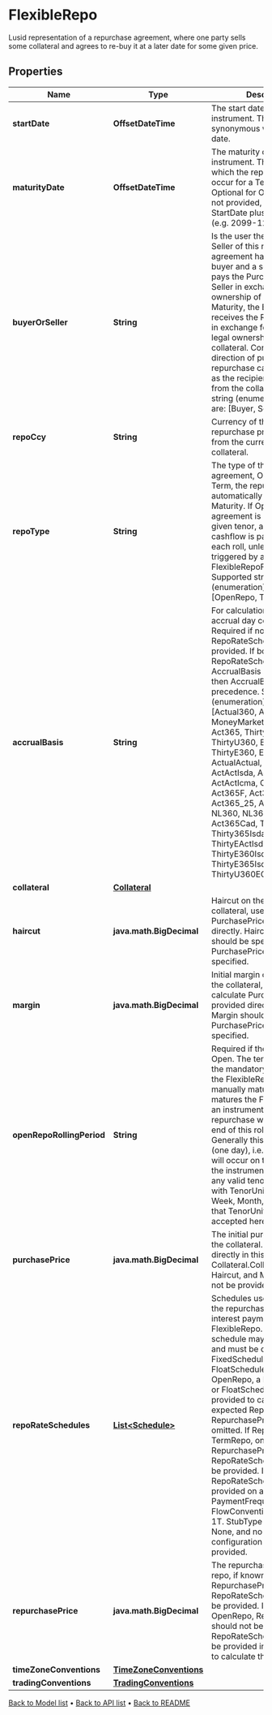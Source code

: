 

# FlexibleRepo

Lusid representation of a repurchase agreement, where one party sells some collateral and agrees to re-buy it at a later date for some given price.

## Properties

| Name | Type | Description | Notes |
|------------ | ------------- | ------------- | -------------|
|**startDate** | **OffsetDateTime** | The start date of the instrument. This is normally synonymous with the trade-date. |  |
|**maturityDate** | **OffsetDateTime** | The maturity date of the instrument. This is the date at which the repurchase will occur for a TermRepo. Optional for OpenRepo, but if not provided, defaults to the StartDate plus a long period (e.g. 2099-12-31). |  [optional] |
|**buyerOrSeller** | **String** | Is the user the Buyer or the Seller of this repo? Every repo agreement has two sides, a buyer and a seller. The Buyer pays the PurchasePrice to the Seller in exchange for legal ownership of the collateral. At Maturity, the Buyer then receives the RepurchasePrice in exchange for returning legal ownership of the collateral. Controls the direction of purchase and repurchase cashflows, as well as the recipient of cashflows from the collateral.  Supported string (enumeration) values are: [Buyer, Seller]. |  |
|**repoCcy** | **String** | Currency of the purchase and repurchase prices. May differ from the currencies on any collateral. |  |
|**repoType** | **String** | The type of the repurchase agreement, Open or Term. If Term, the repurchase automatically takes place at Maturity. If Open, the agreement is rolled by the given tenor, and an interest cashflow is paid out with each roll, unless manually triggered by a FlexibleRepoFullClosureEvent.  Supported string (enumeration) values are: [OpenRepo, TermRepo]. |  |
|**accrualBasis** | **String** | For calculation of interest, the accrual day count to be used. Required if no RepoRateSchedules are provided. If both RepoRateSchedules and AccrualBasis are provided, then AccrualBasis will take precedence.  Supported string (enumeration) values are: [Actual360, Act360, MoneyMarket, Actual365, Act365, Thirty360, ThirtyU360, Bond, ThirtyE360, EuroBond, ActualActual, ActAct, ActActIsda, ActActIsma, ActActIcma, OneOne, Act364, Act365F, Act365L, Act365_25, Act252, Bus252, NL360, NL365, ActActAFB, Act365Cad, ThirtyActIsda, Thirty365Isda, ThirtyEActIsda, ThirtyE360Isda, ThirtyE365Isda, ThirtyU360EOM]. |  [optional] |
|**collateral** | [**Collateral**](Collateral.md) |  |  [optional] |
|**haircut** | **java.math.BigDecimal** | Haircut on the value of the collateral, used to calculate PurchasePrice if not provided directly. Haircut or Margin should be specified if PurchasePrice is not specified. |  [optional] |
|**margin** | **java.math.BigDecimal** | Initial margin on the value of the collateral, used to calculate PurchasePrice if not provided directly. Haircut or Margin should be specified if PurchasePrice is not specified. |  [optional] |
|**openRepoRollingPeriod** | **String** | Required if the RepoType is Open. The tenor representing the mandatory roll period if the FlexibleRepo is not manually matured. If a user matures the FlexibleRepo via an instrument event, then the repurchase will delay until the end of this rolling period. Generally this is set to 1D (one day), i.e. the repurchase will occur on the same day as the instrument event, though any valid tenor is accepted with TenorUnit set to Day, Week, Month, or Year. Note that TenorUnit T is not accepted here. |  [optional] |
|**purchasePrice** | **java.math.BigDecimal** | The initial purchase price of the collateral. If provided directly in this field, then Collateral.CollateralValue, Haircut, and Margin should not be provided. |  [optional] |
|**repoRateSchedules** | [**List&lt;Schedule&gt;**](Schedule.md) | Schedules used to calculate the repurchase price and any interest payments on the FlexibleRepo. Only one schedule may be provided, and must be of type FixedSchedule or FloatSchedule. If RepoType is OpenRepo, a FixedSchedule or FloatSchedule must be provided to calculate the expected Repo Rate, and RepurchasePrice must be omitted. If RepoType is TermRepo, only one of RepurchasePrice and RepoRateSchedules should be provided. If a RepoRateSchedule is provided on a TermRepo, the PaymentFrequency in the FlowConventions should be 1T. StubType must be set to None, and no ExDividend configuration should be provided. |  [optional] |
|**repurchasePrice** | **java.math.BigDecimal** | The repurchase price of the repo, if known. Only one of RepurchasePrice and RepoRateSchedules should be provided. In the case of an OpenRepo, RepurchasePrice should not be provided, and RepoRateSchedules should be provided instead in order to calculate the RepoRate. |  [optional] |
|**timeZoneConventions** | [**TimeZoneConventions**](TimeZoneConventions.md) |  |  [optional] |
|**tradingConventions** | [**TradingConventions**](TradingConventions.md) |  |  [optional] |



[Back to Model list](../README.md#documentation-for-models) &#8226; [Back to API list](../README.md#documentation-for-api-endpoints) &#8226; [Back to README](../README.md)


